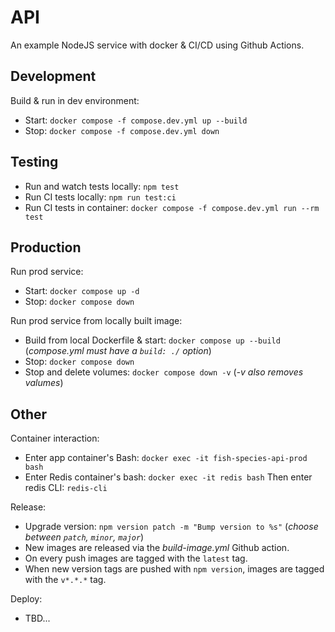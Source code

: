 # API
An example NodeJS service with docker & CI/CD using Github Actions.

## Development 
Build & run in dev environment: 
* Start: `docker compose -f compose.dev.yml up --build`
* Stop: `docker compose -f compose.dev.yml down`

## Testing 
* Run and watch tests locally: `npm test`
* Run CI tests locally: `npm run test:ci`
* Run CI tests in container: `docker compose -f compose.dev.yml run --rm test`

## Production
Run prod service: 
* Start: `docker compose up -d`
* Stop: `docker compose down`

Run prod service from locally built image: 
* Build from local Dockerfile & start: `docker compose up --build` (_compose.yml must have a `build: ./` option_)
* Stop: `docker compose down`
* Stop and delete volumes: `docker compose down -v` (_-v also removes valumes_)

## Other
Container interaction: 
* Enter app container's Bash: `docker exec -it fish-species-api-prod bash`
* Enter Redis container's bash: `docker exec -it redis bash` Then enter redis CLI: `redis-cli`

Release: 
* Upgrade version: `npm version patch -m "Bump version to %s"` (_choose between `patch`, `minor`, `major`_)
* New images are released via the _build-image.yml_ Github action.
* On every push images are tagged with the `latest` tag.
* When new version tags are pushed with `npm version`, images are tagged with the `v*.*.*` tag.

Deploy: 
* TBD...
